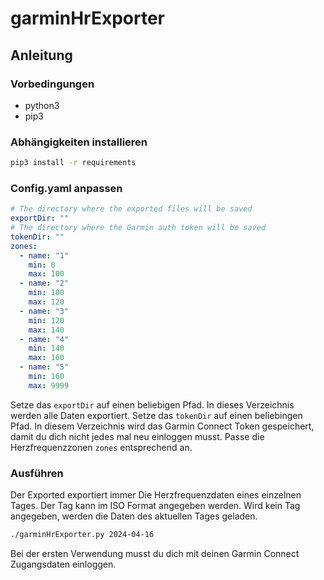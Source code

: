 # garminHrExporter

## Anleitung

### Vorbedingungen

* python3
* pip3

### Abhängigkeiten installieren

```bash
pip3 install -r requirements
```

### Config.yaml anpassen

```yaml
# The directory where the exported files will be saved
exportDir: ""
# The directory where the Garmin auth token will be saved
tokenDir: ""
zones:
  - name: "1"
    min: 0
    max: 100
  - name: "2"
    min: 100
    max: 120
  - name: "3"
    min: 120
    max: 140
  - name: "4"
    min: 140
    max: 160
  - name: "5"
    min: 160
    max: 9999
```

Setze das `exportDir` auf einen beliebigen Pfad. In dieses Verzeichnis werden alle Daten exportiert.
Setze das `tokenDir` auf einen beliebingen Pfad. In diesem Verzeichnis wird das Garmin Connect Token gespeichert, damit du dich nicht jedes mal neu einloggen musst.
Passe die Herzfrequenzzonen `zones` entsprechend an.

### Ausführen

Der Exported exportiert immer Die Herzfrequenzdaten eines einzelnen Tages. Der Tag kann im ISO Format angegeben werden.
Wird kein Tag angegeben, werden die Daten des aktuellen Tages geladen.

```bash
./garminHrExporter.py 2024-04-16
```

Bei der ersten Verwendung musst du dich mit deinen Garmin Connect Zugangsdaten einloggen.
 